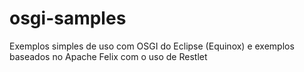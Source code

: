 # osgi-samples
Exemplos simples de uso com OSGI do Eclipse (Equinox) e exemplos baseados no Apache Felix com o uso de Restlet 
